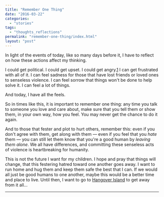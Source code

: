 ```yaml
---
title: "Remember One Thing"
date: "2016-03-22"
categories: 
  - "stories"
tags: 
  - "thoughts_reflections"
permalink: "remember-one-thing/index.html"
layout: "post"
---
```


In light of the events of today, like so many days before it, I have to reflect on how these actions affect my thinking.

I could get political. I could get upset. I could get angry.[1](#fn-484-1) I can get frustrated with all of it. I can feel sadness for those that have lost friends or loved ones to senseless violence. I can feel sorrow that things won't be done to help solve it. I can feel a lot of things.

And today, I have all the feels.

So in times like this, it is important to remember one thing: any time you talk to someone you love and care about, make sure that you tell them or show them, in your own way, how you feel. You may never get the chance to do it again.

And to those that fester and plot to hurt others, remember this: even if you don't agree with them, get along with them — even if you feel that you _hate_ them — you can still let them know that you're a good human by _leaving them alone_. We all have differences, and committing these senseless acts of violence is heartbreaking for humanity.

This is not the future I want for my children. I hope and pray that things will change, that this festering hatred toward one another goes away. I want to run home and hug them and keep them safe the best that I can. If we would all just be good humans to one another, maybe this would be a better time and place to live. Until then, I want to go to [Hangover Island](http://www.privateislandsonline.com/islands/hangover-island "Hangover Island") to get away from it all…

* * *

[^1]: Ok, I'm actually angry...
